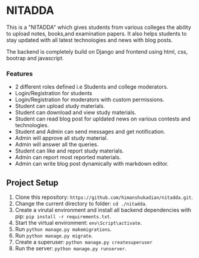 # NITADDA
This is a "NITADDA" which gives students from various colleges the ability to upload notes, books,and examination papers. It also helps students to stay updated with all latest technologies and news with blog posts.

The backend is completely build on Django and frontend using html, css, bootrap and javascript.
### Features
* 2 different roles defined i.e Students and college moderators.
* Login/Registration for students
* Login/Registration for moderators with custom permissions.
* Student can upload study materials.
* Student can download and view study materials.
* Student can read blog post for upldated news on various contests and technologies.
* Student and Admin can send messages and get notification.
* Admin will approve all study material.
* Admin will answer all the queries.
* Student can like and report study materials.
* Admin can report most reported materials.
* Admin can write blog post dynamically with markdown editor.

## Project Setup
1. Clone this repository: `https://github.com/himanshukadian/nitadda.git`.
2. Change the current directory to folder: `cd ./nitadda`.
3. Create a virutal environment and install all backend dependencies with pip: `pip install -r requirements.txt`.
4. Start the virtual environment: `env\Script\activate`.
5. Run `python manage.py makemigrations`.
6. Run `python manage.py migrate`.
7. Create a superuser: `python manage.py createsuperuser`
8. Run the server: `python manage.py runserver`.

